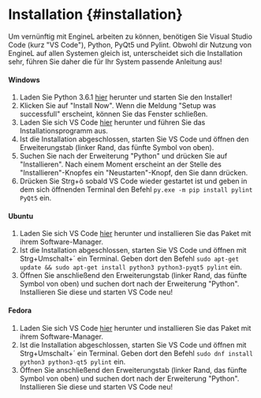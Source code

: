 # Installation {#installation}

Um vernünftig mit EngineL arbeiten zu können, benötigen Sie Visual Studio Code (kurz "VS Code"), Python, PyQt5 und Pylint. Obwohl dir Nutzung von EngineL auf allen Systemen gleich ist, unterscheidet sich die Installation sehr, führen Sie daher die für Ihr System passende Anleitung aus!

#### Windows

1. Laden Sie Python 3.6.1 [hier](https://www.python.org/downloads/) herunter und starten Sie den Installer!
2. Klicken Sie auf "Install Now". Wenn die Meldung "Setup was successfull" erscheint, können Sie das Fenster schließen.
4. Laden Sie sich VS Code [hier](https://code.visualstudio.com/docs/?dv=win) herunter und führen Sie das Installationsprogramm aus.
5. Ist die Installation abgeschlossen, starten Sie VS Code und öffnen den Erweiterungstab (linker Rand, das fünfte Symbol von oben).
6. Suchen Sie nach der Erweiterung "Python" und drücken Sie auf "Installieren". Nach einem Moment erscheint an der Stelle des "Installieren"-Knopfes ein "Neustarten"-Knopf, den Sie dann drücken.
7. Drücken Sie Strg+ö sobald VS Code wieder gestartet ist und geben in dem sich öffnenden Terminal den Befehl `py.exe -m pip install pylint PyQt5` ein.

#### Ubuntu

1. Laden Sie sich VS Code [hier](https://code.visualstudio.com/docs/?dv=linux64_deb) herunter und installieren Sie das Paket mit ihrem Software-Manager.
2. Ist die Installation abgeschlossen, starten Sie VS Code und öffnen mit Strg+Umschalt+´ ein Terminal. Geben dort den Befehl `sudo apt-get update && sudo apt-get install python3 python3-pyqt5 pylint` ein.
3. Öffnen Sie anschließend den Erweiterungstab (linker Rand, das fünfte Symbol von oben) und suchen dort nach der Erweiterung "Python". Installieren Sie diese und starten VS Code neu!

#### Fedora

1. Laden Sie sich VS Code [hier](https://code.visualstudio.com/docs/?dv=linux64_rpm) herunter und installieren Sie das Paket mit ihrem Software-Manager.
2. Ist die Installation abgeschlossen, starten Sie VS Code und öffnen mit Strg+Umschalt+´ ein Terminal. Geben dort den Befehl `sudo dnf install python3 python3-qt5 pylint` ein.
3. Öffnen Sie anschließend den Erweiterungstab (linker Rand, das fünfte Symbol von oben) und suchen dort nach der Erweiterung "Python". Installieren Sie diese und starten VS Code neu!